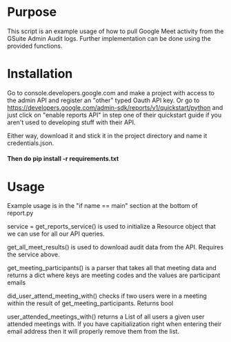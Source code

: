# Purpose

This script is an example usage of how to pull Google Meet activity from the GSuite Admin Audit logs.
Further implementation can be done using the provided functions.

# Installation

Go to console.developers.google.com and make a project with access to the admin API and register an "other"
typed Oauth API key. Or go to https://developers.google.com/admin-sdk/reports/v1/quickstart/python and just click on
"enable reports API" in step one of their quickstart guide if you aren't used to developing stuff with their API.

Either way, download it and stick it in the project directory and name it credentials.json.

#### Then do pip install -r requirements.txt

# Usage
Example usage is in the "if name == main" section at the bottom of report.py

service = get_reports_service() is used to initialize a Resource object that we can use for all our API queries.

get_all_meet_results() is used to download audit data from the API. Requires the service above.

get_meeting_participants() is a parser that takes all that meeting data and returns a dict where keys are meeting codes
and the values are participant emails

did_user_attend_meeting_with() checks if two users were in a meeting within the result of get_meeting_participants. Returns bool

user_attended_meetings_with() returns a List of all users a given user attended meetings with. If you have capitialization right
when entering their email address then it will properly remove them from the list.